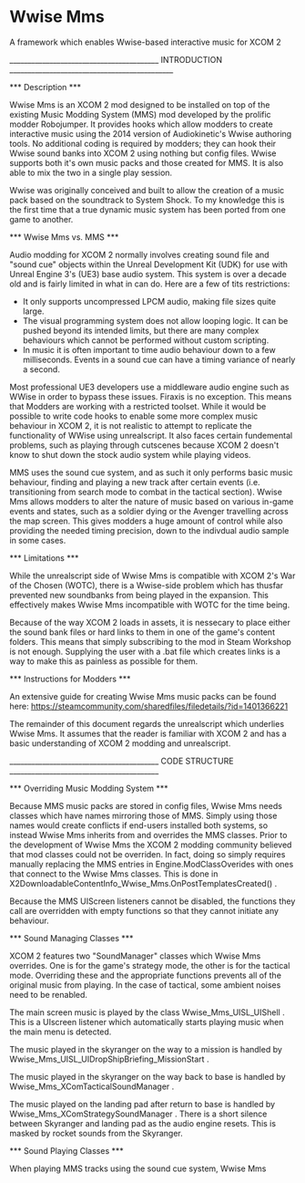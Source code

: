 # Wwise Mms
A framework which enables Wwise-based interactive music for XCOM 2

_________________________________________ INTRODUCTION  _____________________________________________

*** Description ***

  Wwise Mms is an XCOM 2 mod designed to be installed on top of the existing Music Modding System (MMS) mod developed by the prolific modder Robojumper. It provides hooks which allow modders to create interactive music using the 2014 version of Audiokinetic's Wwise authoring tools. No additional coding is required by modders; they can hook their Wwise sound banks into XCOM 2 using nothing but config files. Wwise supports both it's own music packs and those created for MMS. It is also able to mix the two in a single play session.

  Wwise was originally conceived and built to allow the creation of a music pack based on the soundtrack to System Shock. To my knowledge this is the first time that a true dynamic music system has been ported from one game to another.

*** Wwise Mms vs. MMS ***

  Audio modding for XCOM 2 normally involves creating sound file and "sound cue" objects within the Unreal Development Kit (UDK) for use with Unreal Engine 3's (UE3) base audio system. This system is over a decade old and is fairly limited in what in can do. Here are a few of tits restrictions:
  
  - It only supports uncompressed LPCM audio, making file sizes quite large.
  - The visual programming system does not allow looping logic. It can be pushed beyond its intended limits, but there are many complex behaviours which cannot be performed without custom scripting.
  - In music it is often important to time audio behaviour down to a few milliseconds. Events in a sound cue can have a timing variance of nearly a second.
  
  Most professional UE3 developers use a middleware audio engine such as WWise in order to bypass these issues. Firaxis is no exception. This means that Modders are working with a restricted toolset. While it would be possible to write code hooks to enable some more complex music behaviour in XCOM 2, it is not realistic to attempt to replicate the functionality of WWise using unrealscript. It also faces certain fundemental problems, such as playing through cutscenes because XCOM 2 doesn't know to shut down the stock audio system while playing videos.
  
  MMS uses the sound cue system, and as such it only performs basic music behaviour, finding and playing a new track after certain events (i.e. transitioning from search mode to combat in the tactical section). Wwise Mms allows modders to alter the nature of music based on various in-game events and states, such as a soldier dying or the Avenger travelling across the map screen. This gives modders a huge amount of control while also providing the needed timing precision, down to the indivdual audio sample in some cases.
  
*** Limitations ***

  While the unrealscript side of Wwise Mms is compatible with XCOM 2's War of the Chosen (WOTC), there is a Wwise-side problem which has thusfar prevented new soundbanks from being played in the expansion. This effectively makes Wwise Mms incompatible with WOTC for the time being.

  Because of the way XCOM 2 loads in assets, it is nessecary to place either the sound bank files or hard links to them in one of the game's content folders. This means that simply subscribing to the mod in Steam Workshop is not enough. Supplying the user with a .bat file which creates links is a way to make this as painless as possible for them.
  
  
 *** Instructions for Modders ***
 
  An extensive guide for creating Wwise Mms music packs can be found here: https://steamcommunity.com/sharedfiles/filedetails/?id=1401366221
  
  The remainder of this document regards the unrealscript which underlies Wwise Mms. It assumes that the reader is familiar with XCOM 2 and has a basic understanding of XCOM 2 modding and unrealscript.
    
_________________________________________ CODE STRUCTURE  _________________________________________
 
*** Overriding Music Modding System ***

  Because MMS music packs are stored in config files, Wwise Mms needs classes which have names mirroring those of MMS. Simply using those names would create conflicts if end-users installed both systems, so instead Wwise Mms inherits from and overrides the MMS classes. Prior to the development of Wwise Mms the XCOM 2 modding community believed that mod classes could not be overriden. In fact, doing so simply requires manually replacing the MMS entries in Engine.ModClassOverides with ones that connect to the Wwise Mms classes. This is done in X2DownloadableContentInfo_Wwise_Mms.OnPostTemplatesCreated() .
  
   Because the MMS UIScreen listeners cannot be disabled, the functions they call are overridden with empty functions so that they cannot initiate any behaviour.
   
   
*** Sound Managing Classes ***

  XCOM 2 features two "SoundManager" classes which Wwise Mms overrides. One is for the game's strategy mode, the other is for the tactical mode. Overriding these and the appropriate functions prevents all of the original music from playing. In the case of tactical, some ambient noises need to be renabled.
  
  The main screen music is played by the class Wwise_Mms_UISL_UIShell . This is a UIscreen listener which automatically starts playing music when the main menu is detected.
  
  The music played in the skyranger on the way to a mission is handled by Wwise_Mms_UISL_UIDropShipBriefing_MissionStart . 
  
  The music played in the skyranger on the way back to base is handled by Wwise_Mms_XComTacticalSoundManager .
  
  The music played on the landing pad after return to base is handled by Wwise_Mms_XComStrategySoundManager . There is a short silence between Skyranger and landing pad as the audio engine resets. This is masked by rocket sounds from the Skyranger.
  
*** Sound Playing Classes ***

  When playing MMS tracks using the sound cue system, Wwise Mms 
